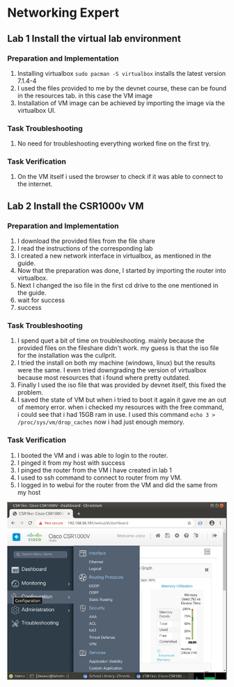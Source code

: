 # Networking Expert 
## Lab 1 Install the virtual lab environment

### Preparation and Implementation
1. Installing virtualbox `sudo pacman -S virtualbox` installs the latest version 7.1.4-4
2. I used the files provided to me by the devnet course, these can be found in the resources tab. in this case the VM image
3. Installation of VM image can be achieved by importing the image via the virtualbox UI.


### Task Troubleshooting
1. No need for troubleshooting everything worked fine on the first try.

### Task Verification
1. On the VM itself i used the browser to check if it was able to connect to the internet.

## Lab 2 Install the CSR1000v VM

### Preparation and Implementation
1. I download the provided files from the file share 
2. I read the instructions of the corresponding lab
3. I created a new network interface in virtualbox, as mentioned in the guide. 
4. Now that the preparation was done, I started by importing the router into virtualbox.
5. Next I changed the iso file in the first cd drive to the one mentioned in the guide.
6. wait for success 
7. success


### Task Troubleshooting
1. I spend quet a bit of time on troubleshooting. mainly because the provided files on the fileshare didn't work. my guess is that the iso file for the installation was the cullprit.
2. I tried the install on both my machine (windows, linux) but the results were the same. I even tried downgrading the version of virtualbox because most resources that i found where pretty outdated.
3. Finally I used the iso file that was provided by devnet itself, this fixed the problem.
4. I saved the state of VM but when i tried to boot it again it gave me an out of memory error. when i checked my resources with the free command, i could see that i had 15GB ram in use. I used this command `echo 3 > /proc/sys/vm/drop_caches` now i had just enough memory. 

### Task Verification
1. I booted the VM and i was able to login to the router.
2. I pinged it from my host with success
3. I pinged the router from the VM i have created in lab 1
4. I used to ssh command to connect to router from my VM.
5. I logged in to webui for the router from the VM and did the same from my host

![alt text](images/image.png)